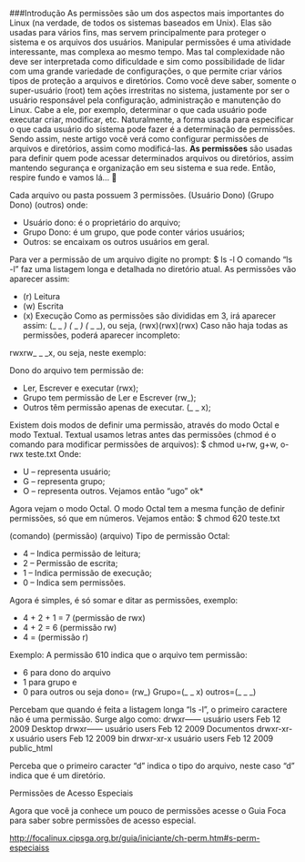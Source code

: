 ###Introdução
As permissões são um dos aspectos mais importantes do Linux (na verdade, de todos os sistemas baseados em Unix). Elas são usadas para vários fins, mas servem principalmente para proteger o sistema e os arquivos dos usuários. Manipular permissões é uma atividade interessante, mas complexa ao mesmo tempo. Mas tal complexidade não deve ser interpretada como dificuldade e sim como possibilidade de lidar com uma grande variedade de configurações, o que permite criar vários tipos de proteção a arquivos e diretórios. Como você deve saber, somente o super-usuário (root) tem ações irrestritas no sistema, justamente por ser o usuário responsável pela configuração, administração e manutenção do Linux. Cabe a ele, por exemplo, determinar o que cada usuário pode executar criar, modificar, etc. Naturalmente, a forma usada para especificar o que cada usuário do sistema pode fazer é a determinação de permissões. Sendo assim, neste artigo você verá como configurar permissões de arquivos e diretórios, assim como modificá-las.
 **As permissões** são usadas para definir quem pode acessar determinados arquivos ou diretórios, assim mantendo segurança e organização em seu sistema e sua rede.  Então, respire fundo e vamos lá… 🙂

Cada arquivo ou pasta possuem 3 permissões.
(Usuário Dono) (Grupo Dono) (outros) onde:

* Usuário dono: é o proprietário do arquivo;
* Grupo Dono: é um grupo, que pode conter vários usuários;
* Outros: se encaixam os outros usuários em geral.

Para ver a permissão de um arquivo digite no prompt:
$ ls -l
O comando “ls -l” faz uma listagem longa e detalhada no diretório atual.
As permissões vão aparecer assim:

* (r) Leitura
* (w) Escrita
* (x) Execução
Como as permissões são divididas em 3, irá aparecer assim:
(_ _ _) (_ _ _) (_ _ _), ou seja, (rwx)(rwx)(rwx)
Caso não haja todas as permissões, poderá aparecer incompleto:

rwxrw_ _ _x, ou seja, neste exemplo:

Dono do arquivo tem permissão de:

* Ler, Escrever e executar (rwx);
* Grupo tem permissão de Ler e Escrever (rw_);
* Outros têm permissão apenas de executar. (_ _ x);

Existem dois modos de definir uma permissão, através do modo Octal e modo Textual.
Textual usamos letras antes das permissões (chmod é o comando para modificar permissões de arquivos):
$ chmod u+rw, g+w, o-rwx teste.txt
Onde:

* U – representa usuário;
* G – representa grupo;
* O – representa outros.
Vejamos então “ugo” ok*

Agora vejam o modo Octal.
O modo Octal tem a mesma função de definir permissões, só que em números.
Vejamos então:
$ chmod 620 teste.txt

(comando) (permissão) (arquivo)
Tipo de permissão Octal:

* 4 – Indica permissão de leitura;
* 2 – Permissão de escrita;
* 1 – Indica permissão de execução;
* 0 – Indica sem permissões.

Agora é simples, é só somar e ditar as permissões, exemplo:
* 4 + 2 + 1 = 7 (permissão de rwx)
* 4 + 2 = 6 (permissão rw)
* 4 = (permissão r)

Exemplo: A permissão 610 indica que o arquivo tem permissão:
* 6 para dono do arquivo
* 1 para grupo e
* 0 para outros ou seja
dono= (rw_) Grupo=(_ _ x) outros=(_ _ _)

Percebam que quando é feita a listagem longa “ls -l”, o primeiro caractere não é uma permissão.
Surge algo como:
drwxr—— usuário users Feb 12   2009 Desktop
drwxr—— usuário users Feb 12   2009 Documentos
drwxr-xr-x usuário users Feb 12   2009 bin
drwxr-xr-x usuário users Feb 12   2009 public_html

Perceba que o primeiro caracter “d” indica o tipo do arquivo, neste caso “d” indica que é um diretório.

Permissões de Acesso Especiais

Agora que você ja conhece um pouco de permissões acesse o Guia Foca para saber sobre permissões de acesso especial.

http://focalinux.cipsga.org.br/guia/iniciante/ch-perm.htm#s-perm-especiaiss
